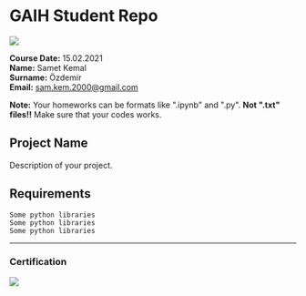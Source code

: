 # GAIH Student Repo 
![](img/logo.png)

**Course Date:** 15.02.2021  
**Name:** Samet Kemal  
**Surname:** Özdemir  
**Email:** sam.kem.2000@gmail.com  

**Note:** Your homeworks can be formats like ".ipynb" and ".py". **Not ".txt" files!!** Make sure that your codes works.  

## Project Name
Description of your project.

## Requirements
```
Some python libraries
Some python libraries
Some python libraries
```
---

### Certification
![](img/certificate_ex.png)

